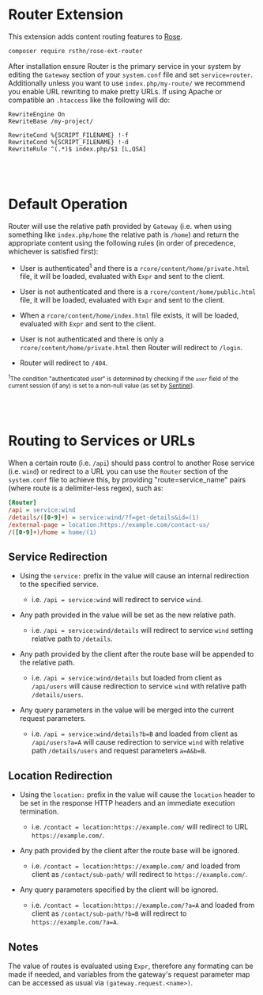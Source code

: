 # Router Extension

This extension adds content routing features to [Rose](https://github.com/rsthn/rose-core).

```sh
composer require rsthn/rose-ext-router
```

After installation ensure Router is the primary service in your system by editing the `Gateway` section of your `system.conf` file and set `service=router`. Additionally unless you want to use `index.php/my-route/` we recommend you enable URL rewriting to make pretty URLs. If using Apache or compatible an `.htaccess` like the following will do:

```
RewriteEngine On
RewriteBase /my-project/

RewriteCond %{SCRIPT_FILENAME} !-f
RewriteCond %{SCRIPT_FILENAME} !-d
RewriteRule ^(.*)$ index.php/$1 [L,QSA]
```

<br/>&nbsp;
# Default Operation

Router will use the relative path provided by `Gateway` (i.e. when using something like `index.php/home` the relative path is `/home`) and return the appropriate content using the following rules (in order of precedence, whichever is satisfied first):

- User is authenticated<sup>1</sup> and there is a `rcore/content/home/private.html` file, it will be loaded, evaluated with `Expr` and sent to the client.

- User is not authenticated and there is a `rcore/content/home/public.html` file, it will be loaded, evaluated with `Expr` and sent to the client.

- When a `rcore/content/home/index.html` file exists, it will be loaded, evaluated with `Expr` and sent to the client.

- User is not authenticated and there is only a `rcore/content/home/private.html` then Router will redirect to `/login`.

- Router will redirect to `/404`.

<small><sup>1</sup>The condition "authenticated user" is determined by checking if the `user` field of the current session (if any) is set to a non-null value (as set by [Sentinel](https://github.com/rsthn/rose-core)).</small>

<br/>&nbsp;
# Routing to Services or URLs

When a certain route (i.e. `/api`) should pass control to another Rose service (i.e. `wind`) or redirect to a URL you can use the `Router` section of the `system.conf` file to achieve this, by providing "route=service_name" pairs (where route is a delimiter-less regex), such as:

```ini
[Router]
/api = service:wind
/details/([0-9]+) = service:wind/?f=get-details&id=(1)
/external-page = location:https://example.com/contact-us/
/([0-9]+)/home = home/(1)
```

## Service Redirection

- Using the `service:` prefix in the value will cause an internal redirection to the specified service.
	- i.e. `/api = service:wind` will redirect to service `wind`.

- Any path provided in the value will be set as the new relative path.
	- i.e. `/api = service:wind/details` will redirect to service `wind` setting relative path to `/details`.

- Any path provided by the client after the route base will be appended to the relative path.
	- i.e. `/api = service:wind/details` but loaded from client as `/api/users` will cause redirection to service `wind` with relative path `/details/users`.

- Any query parameters in the value will be merged into the current request parameters.
	- i.e. `/api = service:wind/details?b=B` and loaded from client as `/api/users?a=A` will cause redirection to service `wind` with relative path `/details/users` and request parameters `a=A&b=B`.

## Location Redirection

- Using the `location:` prefix in the value will cause the `location` header to be set in the response HTTP headers and an immediate execution termination.
	- i.e. `/contact = location:https://example.com/` will redirect to URL `https://example.com/`.

- Any path provided by the client after the route base will be ignored.
	- i.e. `/contact = location:https://example.com/` and loaded from client as `/contact/sub-path/` will redirect to `https://example.com/`.

- Any query parameters specified by the client will be ignored.

	- i.e. `/contact = location:https://example.com/?a=A` and loaded from client as `/contact/sub-path/?b=B` will redirect to `https://example.com/?a=A`.

## Notes

The value of routes is evaluated using `Expr`, therefore any formating can be made if needed, and variables from the gateway's request parameter map can be accessed as usual via `(gateway.request.<name>)`.
